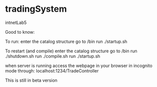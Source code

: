 tradingSystem
=============

intnetLab5


Good to know:

To run: 
enter the catalog structure
go to /bin
run ./startup.sh

To restart (and compile)
enter the catalog structure
go to /bin
run ./shutdown.sh
run ./compile.sh
run ./startup.sh


when server is running access the webpage in your browser in incognito mode through:
localhost:1234/TradeController



This is still in beta version
